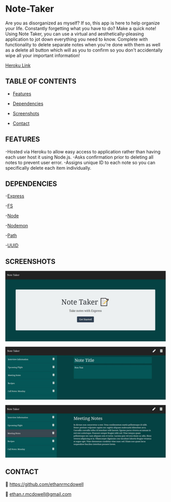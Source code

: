 # Note-Taker

Are you as disorganized as myself? If so, this app is here to help organize your life. Constantly forgetting what you have to do? Make a quick note! Using Note Taker, you can use a virtual and aesthetically-pleasing application to jot down everything you need to know. Complete with functionality to delete separate notes when you're done with them as well as a delete all button which will as you to confirm so you don't accidentally wipe all your important information!

[Heroku Link](https://morning-wildwood-32766.herokuapp.com/)

## TABLE OF CONTENTS

  - [Features](#Features)
  
  - [Dependencies](#Dependencies) 

  - [Screenshots](#Screenshots)

  - [Contact](#Contact) 

  ## FEATURES

  -Hosted via Heroku to allow easy access to application rather than having each user host it using Node.js.
  -Asks confirmation prior to deleting all notes to prevent user error.
  -Assigns unique ID to each note so you can specifically delete each item individually.

  ## DEPENDENCIES

  -[Express](https://www.npmjs.com/package/express)
  
  -[FS](https://www.npmjs.com/package/file-system)
  
  -[Node](https://www.npmjs.com/package/node)
  
  -[Nodemon](https://www.npmjs.com/package/nodemon)
  
  -[Path](https://www.npmjs.com/package/path)
  
  -[UUID](https://www.npmjs.com/package/uuid)

  ## SCREENSHOTS

  ![Application Title Screen](public/images/Capture1.JPG)

  ![Note Entry Screen](public/images/Capture2.JPG)

  ![View Note Screen](public/images/Capture3.JPG)

  ## CONTACT

  :link: https://github.com/ethanrmcdowell
  
  :e-mail: ethan.r.mcdowell@gmail.com
